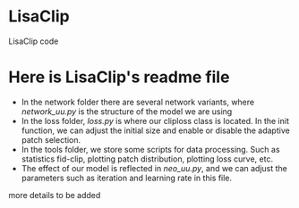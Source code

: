 # LisaClip
LisaClip code

# Here is LisaClip's readme file

* In the network folder there are several network variants, where *network_uu.py* is the structure of the model we are using
* In the loss folder, *loss.py* is where our cliploss class is located. In the init function, we can adjust the initial size and enable or disable the adaptive patch selection.
* In the tools folder, we store some scripts for data processing. Such as statistics fid-clip, plotting patch distribution, plotting loss curve, etc.
* The effect of our model is reflected in *neo_uu.py*, and we can adjust the parameters such as iteration and learning rate in this file.


more details to be added